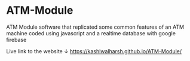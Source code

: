 # ATM-Module
ATM Module software that replicated some common features of an ATM machine coded using javascript and a realtime database with google firebase


Live link to the website ↓
https://kashiwalharsh.github.io/ATM-Module/
